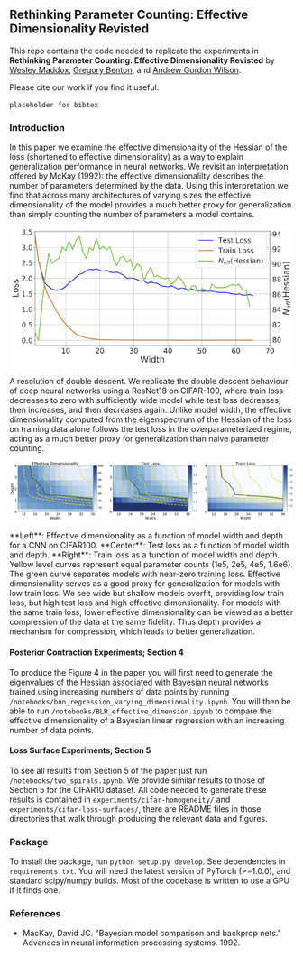 ## Rethinking Parameter Counting: Effective Dimensionality Revisted

This repo contains the code needed to replicate the experiments in **Rethinking Parameter Counting: Effective Dimensionality Revisted** by [Wesley Maddox](https://wjmaddox.github.io), [Gregory Benton](https://g-benton.github.io/), and [Andrew Gordon Wilson](https://cims.nyu.edu/~andrewgw/).

Please cite our work if you find it useful:
```
placeholder for bibtex
```

### Introduction

In this paper we examine the effective dimensionality of the Hessian of the loss (shortened to effective dimensionality) as a way to explain generalization performance in neural networks. We revisit an interpretation offered by McKay (1992): the effective dimensionalilty describes the number of parameters determined by the data. Using this interpretation we find that across many architectures of varying sizes the effective dimensionality of the model provides a much better proxy for generalization than simply counting the number of parameters a model contains.

<p align="center">
  <img src="./plots/dnn_double_descent.png">
</p>
A resolution of double descent. We replicate the double descent behaviour of deep neural networks using a ResNet18 on CIFAR-100, where train loss decreases to zero with sufficiently wide model while test loss decreases, then increases, and then decreases again. Unlike model width, the effective dimensionality computed from the eigenspectrum of the Hessian of the loss on training data alone follows the test loss in the overparameterized regime, acting as a much better proxy for generalization than naive parameter counting.

<p align="center">
  <img src="./plots/width-depth-exp.png">
</p>
**Left**: Effective dimensionality as a function of model width and depth for a CNN on CIFAR100. **Center**: Test loss as a function of model width and depth. **Right**: Train loss as a function of model width and depth. Yellow level curves represent equal parameter counts (1e5, 2e5, 4e5, 1.6e6). The green curve separates models with near-zero training loss. Effective dimensionality serves as a good proxy for generalization for models with low train loss. We see wide but shallow models overfit, providing low train loss, but high test loss and high effective dimensionality. For models with the same train loss, lower effective dimensionality can be viewed as a better compression of the data at the same fidelity. Thus depth provides a mechanism for compression, which leads to better generalization.

#### Posterior Contraction Experiments; Section 4

To produce the Figure 4 in the paper you will first need to generate the eigenvalues of the Hessian associated with Bayesian neural networks trained using increasing numbers of data points by running `/notebooks/bnn_regression_varying_dimensionality.ipynb`. You will then be able to run `/notebooks/BLR_effective_dimension.ipynb` to compare the effective dimensionality of a Bayesian linear regression with an increasing number of data points.

#### Loss Surface Experiments; Section 5

To see all results from Section 5 of the paper just run `/notebooks/two_spirals.ipynb`. We provide similar results to those of Section 5 for the CIFAR10 dataset. All code needed to generate these results is contained in `experiments/cifar-homogeneity/` and `experiments/cifar-loss-surfaces/`, there are README files in those directories that walk through producing the relevant data and figures.

### Package

To install the package, run `python setup.py develop`. See dependencies in `requirements.txt`. You will need the latest version of PyTorch (>=1.0.0), and standard scipy/numpy builds. Most of the codebase is written to use a GPU if it finds one.


### References
- MacKay, David JC. "Bayesian model comparison and backprop nets." Advances in neural information processing systems. 1992.
